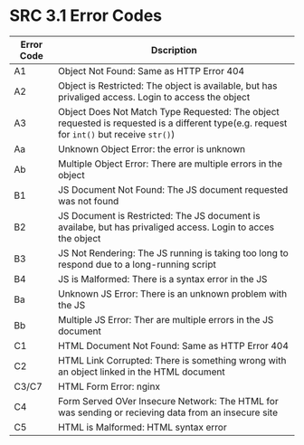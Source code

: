 # SRC 3.1 Error Codes
| Error Code | Dscription |
| --- | --- |
| A1 | Object Not Found: Same as HTTP Error 404 |
| A2 | Object is Restricted: The object is available, but has privaliged access. Login to access the object|
| A3 | Object Does Not Match Type Requested: The object requested is requested is a different type(e.g. request for `int()` but receive `str()`)|
| Aa | Unknown Object Error: the error is unknown |
| Ab | Multiple Object Error: There are multiple errors in the object |
| B1 | JS Document Not Found: The JS document requested was not found |
| B2 | JS Document is Restricted: The JS document is availabe, but has privaliged access. Login to acces the object |
| B3 | JS Not Rendering: The JS running is taking too long to respond due to a long-running script |
| B4 | JS is Malformed: There is a syntax error in the JS |
| Ba | Unknown JS Error: There is an unknown problem with the JS |
| Bb | Multiple JS Error: Ther are multiple errors in the JS document |
| C1 | HTML Document Not Found: Same as HTTP Error 404 |
| C2 | HTML Link Corrupted: There is something wrong with an object linked in the HTML document |
| C3/C7 | HTML Form Error: nginx |
| C4 | Form Served OVer Insecure Network: The HTML for was sending or recieving data from an insecure site |
| C5 | HTML is Malformed: HTML syntax error |

